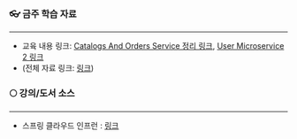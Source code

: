### 👓 금주 학습 자료
---
- 교육 내용 링크: [Catalogs And Orders Service 정리 링크](https://blockjjam99.notion.site/Catalogs-and-Orders-Microservice-a2a06c823b7e423496921527e4075c7c?pvs=4), [User Microservice 2 링크](https://blockjjam99.notion.site/Users-Microservice-2-a06ff08e9af54c50a59b5e3e667b7621?pvs=4) 
- (전체 자료 링크: [링크](https://blockjjam99.notion.site/0cf3fbb1e3ce47d2909c47c5053d66a5?v=14a0ba3767424b7892f9650ccd37e1c2&pvs=4))

### 🌕 강의/도서 소스
---

- 스프링 클라우드 인프런 : [링크](https://www.inflearn.com/course/%EC%8A%A4%ED%94%84%EB%A7%81-%ED%81%B4%EB%9D%BC%EC%9A%B0%EB%93%9C-%EB%A7%88%EC%9D%B4%ED%81%AC%EB%A1%9C%EC%84%9C%EB%B9%84%EC%8A%A4/dashboard)